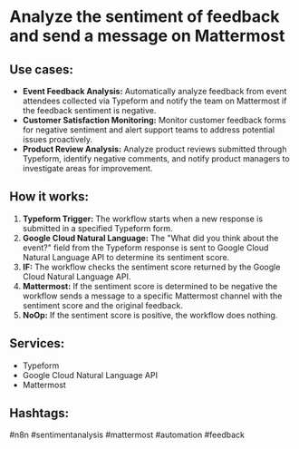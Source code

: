# Analyze the sentiment of feedback and send a message on Mattermost

## Use cases:

- **Event Feedback Analysis:** Automatically analyze feedback from event attendees collected via Typeform and notify the team on Mattermost if the feedback sentiment is negative.
- **Customer Satisfaction Monitoring:** Monitor customer feedback forms for negative sentiment and alert support teams to address potential issues proactively.
- **Product Review Analysis:** Analyze product reviews submitted through Typeform, identify negative comments, and notify product managers to investigate areas for improvement.

## How it works:

1.  **Typeform Trigger:** The workflow starts when a new response is submitted in a specified Typeform form.
2.  **Google Cloud Natural Language:** The "What did you think about the event?" field from the Typeform response is sent to Google Cloud Natural Language API to determine its sentiment score.
3.  **IF:**  The workflow checks the sentiment score returned by the Google Cloud Natural Language API.
4.  **Mattermost:** If the sentiment score is determined to be negative the workflow sends a message to a specific Mattermost channel with the sentiment score and the original feedback.
5. **NoOp:** If the sentiment score is positive, the workflow does nothing.

## Services:

-   Typeform
-   Google Cloud Natural Language API
-   Mattermost

## Hashtags:

#n8n #sentimentanalysis #mattermost #automation #feedback
